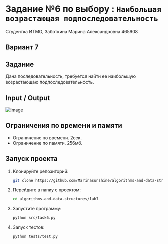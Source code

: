 # Задание №6 по выбору  : `Наибольшая возрастающая подпоследовательность`
Студентка ИТМО,  Заботкина Марина Александровна 465908

## Вариант 7

## Задание 
Дана последовательность, требуется найти ее наибольшую возрастающаю подпоследовательность.

## Input / Output 

![image](https://github.com/user-attachments/assets/6a9e6c16-62ed-457d-8c78-c962f5baf55e)

## Ограничения по времени и памяти

- Ограничение по времени. 2сек.
- Ограничение по памяти. 256мб.

## Запуск проекта
1. Клонируйте репозиторий:
   ```bash
   git clone https://github.com/Marinasunshine/algorithms-and-data-structures.git
   ```
2. Перейдите в папку с проектом:
   ```bash
   cd algorithms-and-data-structures/lab7
   ```
3. Запустите программу:
   ```bash
   python src/task6.py
   ```

4. Запуск тестов:
   ```bash
   python tests/test.py
   ```
